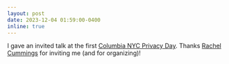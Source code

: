 ```yaml
---
layout: post
date: 2023-12-04 01:59:00-0400
inline: true
---
```


I gave an invited talk at the first [Columbia NYC Privacy Day](https://rachelcummings.com/nyc-privacy-day/). Thanks [Rachel Cummings](https://rachelcummings.com/) for inviting me (and for organizing)!